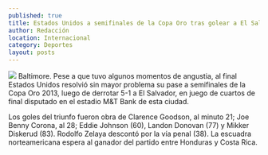 ```yaml
---
published: true
title: Estados Unidos a semifinales de la Copa Oro tras golear a El Salvador
author: Redacción
location: Internacional
category: Deportes
layout: posts
---
```


![](http://i.imgur.com/IPpFo2sm.jpg)
Baltimore. Pese a que tuvo algunos momentos de angustia, al final Estados Unidos resolvió sin mayor problema su pase a semifinales de la Copa Oro 2013, luego de derrotar 5-1 a El Salvador, en juego de cuartos de final disputado en el estadio M&T Bank de esta ciudad.

Los goles del triunfo fueron obra de Clarence Goodson, al minuto 21; Joe Benny Corona, al 28; Eddie Johnson (60), Landon Donovan (77) y Mikker Diskerud (83). Rodolfo Zelaya descontó por la vía penal (38). La escuadra norteamericana espera al ganador del partido entre Honduras y Costa Rica.
